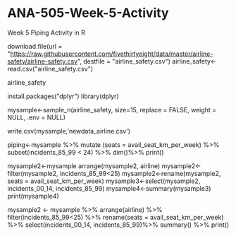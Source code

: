 # ANA-505-Week-5-Activity
Week 5 Piping Activity in R



download.file(url = "https://raw.githubusercontent.com/fivethirtyeight/data/master/airline-safety/airline-safety.csv", destfile = "airline_safety.csv")
airline_safety<- read.csv("airline_safety.csv")


airline_safety


install.packages("dplyr")
library(dplyr)

mysample<-sample_n(airline_safety, size=15, replace = FALSE, weight = NULL, .env = NULL)


write.csv(mysample,'newdata_airline.csv')


piping<-mysample %>% 
  mutate (seats = avail_seat_km_per_week) %>%
  subset(incidents_85_99 < 24) %>%
  dim()%>%
  print()

mysample2<-mysample
arrange(mysample2, airline)
mysample2<-filter(mysample2, incidents_85_99<25)
mysample2<-rename(mysample2, seats = avail_seat_km_per_week)
mysample3<-select(mysample2, incidents_00_14, incidents_85_99)
mysample4<-summary(mysample3)
print(mysample4)

mysample2 <- mysample %>% 
  arrange(airline) %>%
  filter(incidents_85_99<25)  %>%
  rename(seats = avail_seat_km_per_week) %>%
  select(incidents_00_14, incidents_85_99)%>%
  summary() %>%
  print()


